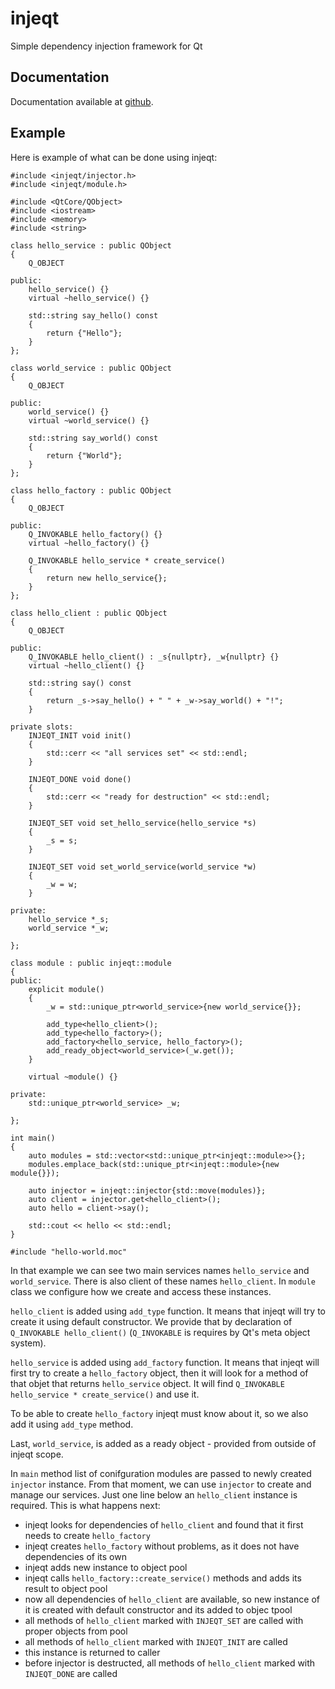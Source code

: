 injeqt
======

Simple dependency injection framework for Qt

Documentation
-------------

Documentation available at [github](https://github.com/vogel/injeqt/wiki).

Example
-------

Here is example of what can be done using injeqt:

	#include <injeqt/injector.h>
	#include <injeqt/module.h>

	#include <QtCore/QObject>
	#include <iostream>
	#include <memory>
	#include <string>

	class hello_service : public QObject
	{
		Q_OBJECT

	public:
		hello_service() {}
		virtual ~hello_service() {}

		std::string say_hello() const
		{
			return {"Hello"};
		}
	};

	class world_service : public QObject
	{
		Q_OBJECT

	public:
		world_service() {}
		virtual ~world_service() {}

		std::string say_world() const
		{
			return {"World"};
		}
	};

	class hello_factory : public QObject
	{
		Q_OBJECT

	public:
		Q_INVOKABLE hello_factory() {}
		virtual ~hello_factory() {}

		Q_INVOKABLE hello_service * create_service()
		{
			return new hello_service{};
		}
	};

	class hello_client : public QObject
	{
		Q_OBJECT

	public:
		Q_INVOKABLE hello_client() : _s{nullptr}, _w{nullptr} {}
		virtual ~hello_client() {}

		std::string say() const
		{
			return _s->say_hello() + " " + _w->say_world() + "!";
		}

	private slots:
		INJEQT_INIT void init()
		{
			std::cerr << "all services set" << std::endl;
		}

		INJEQT_DONE void done()
		{
			std::cerr << "ready for destruction" << std::endl;
		}

		INJEQT_SET void set_hello_service(hello_service *s)
		{
			_s = s;
		}

		INJEQT_SET void set_world_service(world_service *w)
		{
			_w = w;
		}

	private:
		hello_service *_s;
		world_service *_w;

	};

	class module : public injeqt::module
	{
	public:
		explicit module()
		{
			_w = std::unique_ptr<world_service>{new world_service{}};

			add_type<hello_client>();
			add_type<hello_factory>();
			add_factory<hello_service, hello_factory>();
			add_ready_object<world_service>(_w.get());
		}

		virtual ~module() {}

	private:
		std::unique_ptr<world_service> _w;

	};

	int main()
	{
		auto modules = std::vector<std::unique_ptr<injeqt::module>>{};
		modules.emplace_back(std::unique_ptr<injeqt::module>{new module{}});

		auto injector = injeqt::injector{std::move(modules)};
		auto client = injector.get<hello_client>();
		auto hello = client->say();

		std::cout << hello << std::endl;
	}

	#include "hello-world.moc"

In that example we can see two main services names `hello_service` and `world_service`. There
is also client of these names `hello_client`. In `module` class we configure how we create
and access these instances.

`hello_client` is added using `add_type` function. It means that injeqt will try to create it
using default constructor. We provide that by declaration of `Q_INVOKABLE hello_client()`
(`Q_INVOKABLE` is requires by Qt's meta object system).

`hello_service` is added using `add_factory` function. It means that injeqt will first try to
create a `hello_factory` object, then it will look for a method of that objet that returns
`hello_service` object. It will find `Q_INVOKABLE hello_service * create_service()` and use it.

To be able to create `hello_factory` injeqt must know about it, so we also add it using `add_type`
method.

Last, `world_service`, is added as a ready object - provided from outside of injeqt scope.

In `main` method list of conifguration modules are passed to newly created `injector` instance.
From that moment, we can use `injector` to create and manage our services. Just one line below
an `hello_client` instance is required. This is what happens next:

* injeqt looks for dependencies of `hello_client` and found that it first needs to create `hello_factory`
* injeqt creates `hello_factory` without problems, as it does not have dependencies of its own
* injeqt adds new instance to object pool
* injeqt calls `hello_factory::create_service()` methods and adds its result to object pool
* now all dependencies of `hello_client` are available, so new instance of it is created with
  default constructor and its added to objec tpool
* all methods of `hello_client` marked with `INJEQT_SET` are called with proper objects from pool
* all methods of `hello_client` marked with `INJEQT_INIT` are called
* this instance is returned to caller
* before injector is destructed, all methods of `hello_client` marked with `INJEQT_DONE` are called
